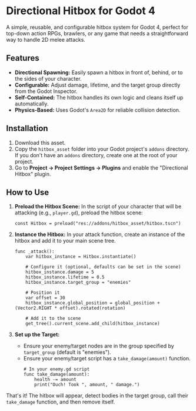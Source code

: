 # Directional Hitbox for Godot 4

A simple, reusable, and configurable hitbox system for Godot 4, perfect for top-down action RPGs, brawlers, or any game that needs a straightforward way to handle 2D melee attacks.

## Features

-   **Directional Spawning:** Easily spawn a hitbox in front of, behind, or to the sides of your character.
-   **Configurable:** Adjust damage, lifetime, and the target group directly from the Godot Inspector.
-   **Self-Contained:** The hitbox handles its own logic and cleans itself up automatically.
-   **Physics-Based:** Uses Godot's `Area2D` for reliable collision detection.

## Installation

1.  Download this asset.
2.  Copy the `hitbox_asset` folder into your Godot project's `addons` directory. If you don't have an `addons` directory, create one at the root of your project.
3.  Go to **Project -> Project Settings -> Plugins** and enable the "Directional Hitbox" plugin.

## How to Use

1.  **Preload the Hitbox Scene:** In the script of your character that will be attacking (e.g., `player.gd`), preload the hitbox scene:
    ```gdscript
    const Hitbox = preload("res://addons/hitbox_asset/hitbox.tscn")
    ```

2.  **Instance the Hitbox:** In your attack function, create an instance of the hitbox and add it to your main scene tree.

    ```gdscript
    func _attack():
        var hitbox_instance = Hitbox.instantiate()
        
        # Configure it (optional, defaults can be set in the scene)
        hitbox_instance.damage = 5
        hitbox_instance.lifetime = 0.5
        hitbox_instance.target_group = "enemies"

        # Position it
        var offset = 30
        hitbox_instance.global_position = global_position + (Vector2.RIGHT * offset).rotated(rotation)
        
        # Add it to the scene
        get_tree().current_scene.add_child(hitbox_instance)
    ```

3.  **Set up the Target:**
    *   Ensure your enemy/target nodes are in the group specified by `target_group` (default is "enemies").
    *   Ensure your enemy/target script has a `take_damage(amount)` function.
        ```gdscript
        # In your enemy.gd script
        func take_damage(amount):
            health -= amount
            print("Ouch! Took ", amount, " damage.")
        ```

That's it! The hitbox will appear, detect bodies in the target group, call their `take_damage` function, and then remove itself.